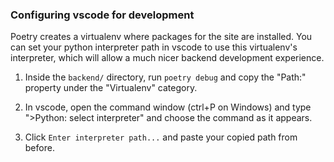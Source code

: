 ### Configuring vscode for development

Poetry creates a virtualenv where packages for the site are installed. You can set your python interpreter path in vscode to use this virtualenv's interpreter, which will allow a much nicer backend development experience.

1. Inside the `backend/` directory, run `poetry debug` and copy the "Path:" property under the "Virtualenv" category.

2. In vscode, open the command window (ctrl+P on Windows) and type ">Python: select interpreter" and choose the command as it appears.

3. Click `Enter interpreter path...` and paste your copied path from before.
